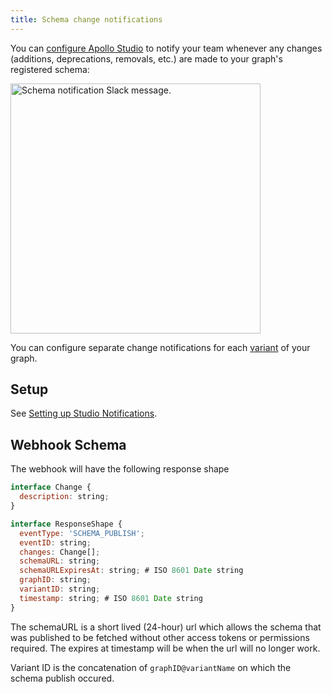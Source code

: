 ```yaml
---
title: Schema change notifications
---
```


You can [configure Apollo Studio](./notification-setup) to notify your team whenever any changes (additions, deprecations, removals, etc.) are made to your graph's registered schema:

<img class="screenshot" src="./img/integrations/schema-notification.jpg" alt="Schema notification Slack message." width="400"></img>

You can configure separate change notifications for each [variant](./org/graphs/#managing-variants) of your graph.

## Setup

See [Setting up Studio Notifications](./notification-setup).

## Webhook Schema

The webhook will have the following response shape

```javascript
interface Change {
  description: string;
}

interface ResponseShape {
  eventType: 'SCHEMA_PUBLISH';
  eventID: string;
  changes: Change[];
  schemaURL: string;
  schemaURLExpiresAt: string; # ISO 8601 Date string
  graphID: string;
  variantID: string;
  timestamp: string; # ISO 8601 Date string
}

```



The schemaURL is a short lived (24-hour) url which allows the schema that was published to be fetched without other access tokens or permissions required. The expires at timestamp will be when the url will no longer work.

Variant ID is the concatenation of `graphID@variantName` on which the schema publish occured.